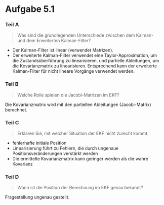 # Aufgabe 5.1

### Teil A

> Was sind die grundlegenden Unterschiede zwischen dem Kalman- und dem Erweiterten Kalman-Filter?

- Der Kalman-Filter ist linear (verwendet Matrizen).
- Der erweiterte Kalman-Filter verwendet eine Taylor-Approximation, um die Zustandsüberführung zu linearisieren, und partielle Ableitungen, um die Kovarianzmatrix zu linearisieren. Entsprechend kann der erweiterte Kalman-Filter für nicht lineare Vorgänge verwendet werden.

### Teil B

> Welche Rolle spielen die Jacobi-Matrizen im EKF?

Die Kovarianzmatrix wird mit den partiellen Ableitungen (Jacobi-Matrix) berechnet.

### Teil C

> Erklären Sie, mit welcher Situation der EKF nicht zurecht kommt.

- fehlerhafte initiale Position
- Linearisierung führt zu Fehlern, die durch ungenaue Positionsveränderungen verstärkt werden
- Die ermittelte Kovarianzmatrix kann geringer werden als die wahre Kovarianz

### Teil D

> Wann ist die Position der Berechnung im EKF genau bekannt?

Fragestellung ungenau gestellt.
